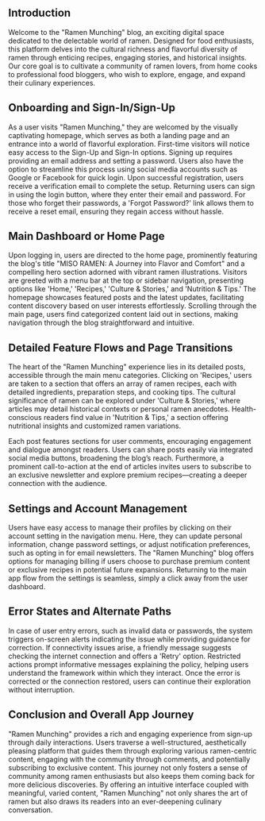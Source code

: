 ## Introduction

Welcome to the "Ramen Munching" blog, an exciting digital space dedicated to the delectable world of ramen. Designed for food enthusiasts, this platform delves into the cultural richness and flavorful diversity of ramen through enticing recipes, engaging stories, and historical insights. Our core goal is to cultivate a community of ramen lovers, from home cooks to professional food bloggers, who wish to explore, engage, and expand their culinary experiences.

## Onboarding and Sign-In/Sign-Up

As a user visits "Ramen Munching," they are welcomed by the visually captivating homepage, which serves as both a landing page and an entrance into a world of flavorful exploration. First-time visitors will notice easy access to the Sign-Up and Sign-In options. Signing up requires providing an email address and setting a password. Users also have the option to streamline this process using social media accounts such as Google or Facebook for quick login. Upon successful registration, users receive a verification email to complete the setup. Returning users can sign in using the login button, where they enter their email and password. For those who forget their passwords, a 'Forgot Password?' link allows them to receive a reset email, ensuring they regain access without hassle.

## Main Dashboard or Home Page

Upon logging in, users are directed to the home page, prominently featuring the blog's title "MISO RAMEN: A Journey into Flavor and Comfort" and a compelling hero section adorned with vibrant ramen illustrations. Visitors are greeted with a menu bar at the top or sidebar navigation, presenting options like 'Home,' 'Recipes,' 'Culture & Stories,' and 'Nutrition & Tips.' The homepage showcases featured posts and the latest updates, facilitating content discovery based on user interests effortlessly. Scrolling through the main page, users find categorized content laid out in sections, making navigation through the blog straightforward and intuitive.

## Detailed Feature Flows and Page Transitions

The heart of the "Ramen Munching" experience lies in its detailed posts, accessible through the main menu categories. Clicking on 'Recipes,' users are taken to a section that offers an array of ramen recipes, each with detailed ingredients, preparation steps, and cooking tips. The cultural significance of ramen can be explored under 'Culture & Stories,' where articles may detail historical contexts or personal ramen anecdotes. Health-conscious readers find value in 'Nutrition & Tips,' a section offering nutritional insights and customized ramen variations.

Each post features sections for user comments, encouraging engagement and dialogue amongst readers. Users can share posts easily via integrated social media buttons, broadening the blog’s reach. Furthermore, a prominent call-to-action at the end of articles invites users to subscribe to an exclusive newsletter and explore premium recipes—creating a deeper connection with the audience.

## Settings and Account Management

Users have easy access to manage their profiles by clicking on their account setting in the navigation menu. Here, they can update personal information, change password settings, or adjust notification preferences, such as opting in for email newsletters. The "Ramen Munching" blog offers options for managing billing if users choose to purchase premium content or exclusive recipes in potential future expansions. Returning to the main app flow from the settings is seamless, simply a click away from the user dashboard.

## Error States and Alternate Paths

In case of user entry errors, such as invalid data or passwords, the system triggers on-screen alerts indicating the issue while providing guidance for correction. If connectivity issues arise, a friendly message suggests checking the internet connection and offers a 'Retry' option. Restricted actions prompt informative messages explaining the policy, helping users understand the framework within which they interact. Once the error is corrected or the connection restored, users can continue their exploration without interruption.

## Conclusion and Overall App Journey

"Ramen Munching" provides a rich and engaging experience from sign-up through daily interactions. Users traverse a well-structured, aesthetically pleasing platform that guides them through exploring various ramen-centric content, engaging with the community through comments, and potentially subscribing to exclusive content. This journey not only fosters a sense of community among ramen enthusiasts but also keeps them coming back for more delicious discoveries. By offering an intuitive interface coupled with meaningful, varied content, "Ramen Munching" not only shares the art of ramen but also draws its readers into an ever-deepening culinary conversation.

